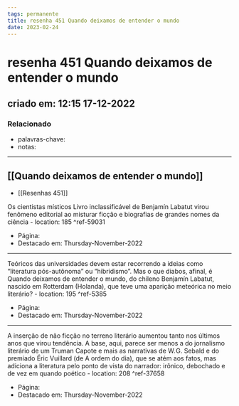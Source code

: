 ```yaml
---
tags: permanente
title: resenha 451 Quando deixamos de entender o mundo
date: 2023-02-24
---
```


# resenha 451 Quando deixamos de entender o mundo

## criado em: 12:15 17-12-2022

### Relacionado

- palavras-chave: 
- notas: 
---

## [[Quando deixamos de entender o mundo]]

- [[Resenhas 451]]

Os cientistas místicos Livro inclassificável de Benjamín Labatut virou fenômeno editorial ao misturar ficção e biografias de grandes nomes da ciência - location: 185 ^ref-59031

- Página: 
- Destacado em: Thursday-November-2022

---

Teóricos das universidades devem estar recorrendo a ideias como “literatura pós-autônoma” ou “hibridismo”. Mas o que diabos, afinal, é Quando deixamos de entender o mundo, do chileno Benjamín Labatut, nascido em Rotterdam (Holanda), que teve uma aparição meteórica no meio literário? - location: 195 ^ref-5385

- Página: 
- Destacado em: Thursday-November-2022

---

A inserção de não ficção no terreno literário aumentou tanto nos últimos anos que virou tendência. A base, aqui, parece ser menos a do jornalismo literário de um Truman Capote e mais as narrativas de W. G. Sebald e do premiado Éric Vuillard (de A ordem do dia), que se atém aos fatos, mas adiciona a literatura pelo ponto de vista do narrador: irônico, debochado e de vez em quando poético - location: 208 ^ref-37658

- Página: 
- Destacado em: Thursday-November-2022
